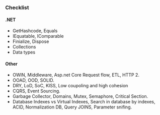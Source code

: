 
### Checklist
#### .NET
* GetHashcode, Equals
* IEquatable, IComparable
* Finialize, Dispose
* Collections
* Data types

#### Other
* OWIN, Middleware, Asp.net Core Request flow, ETL, HTTP 2.
* OOAD, OOD, SOLID.
* DRY, LoD, SoC, KISS, Low coupoling and high cohesion
* CQRS, Event Sourcing.
* Garbage Collector, Domains, Mutex, Semaphore, Critical Section.
* Database Indexes vs Virtual Indexes, Search in database by indexes, ACID, Normalization DB, Query JOINS, Parameter snifing.
